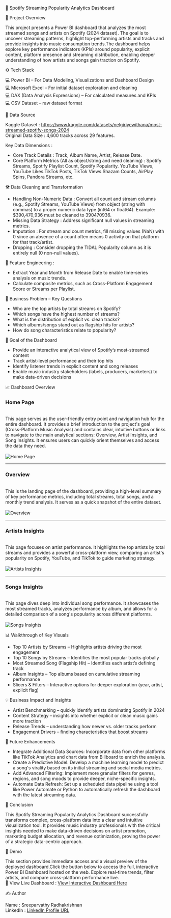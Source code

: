 🎵 Spotify Streaming Popularity Analytics Dashboard

📌 Project Overview

This project presents a Power BI dashboard that analyzes the most streamed songs and artists on Spotify (2024 dataset). The goal is to uncover streaming patterns, highlight top-performing artists and tracks and provide insights into music consumption trends.The dashboard helps explore key performance indicators (KPIs) around popularity, explicit content, platform presence and streaming distribution, enabling deeper understanding of how artists and songs gain traction on Spotify.

⚙️ Tech Stack

💻 Power BI – For Data Modeling, Visualizations and Dashboard Design <br>
💻 Microsoft Excel – For initial dataset exploration and cleaning<br>
💻 DAX (Data Analysis Expressions) – For calculated measures and KPIs<br>
💻 CSV Dataset – raw dataset format<br>

📂 Data Source

Kaggle Dataset : https://www.kaggle.com/datasets/nelgiriyewithana/most-streamed-spotify-songs-2024<br>
Original Data Size : 4,600 tracks across 29 features.

Key Data Dimensions :

- Core Track Details : Track, Album Name, Artist, Release Date.
- Core Platform Metrics (All as object/string and need cleaning) : Spotify Streams, Spotify Playlist Count, Spotify Popularity.
YouTube Views, YouTube Likes.TikTok Posts, TikTok Views.Shazam Counts, AirPlay Spins, Pandora Streams, etc.

🛠️ Data Cleaning and Transformation 

- Handling Non-Numeric Data : Convert all count and stream columns (e.g., Spotify Streams, YouTube Views) from object (string with commas) to a proper numeric data type (int64 or float64).
Example: $390,470,936 must be cleaned to 390470936.
- Missing Data Strategy : Address significant null values in streaming metrics.
- Imputation : For stream and count metrics, fill missing values (NaN) with 0 since an absence of a count often means 0 activity on that platform for that track/artist.
- Dropping : Consider dropping the TIDAL Popularity column as it is entirely null (0 non-null values).

📌 Feature Engineering : 

- Extract Year and Month from Release Date to enable time-series analysis on music trends.
- Calculate composite metrics, such as Cross-Platform Engagement Score or Streams per Playlist.

🚀 Business Problem – Key Questions

- Who are the top artists by total streams on Spotify?
- Which songs have the highest number of streams?
- What is the distribution of explicit vs. clean tracks?
- Which albums/songs stand out as flagship hits for artists?
- How do song characteristics  relate to popularity?

🎯 Goal of the Dashboard

- Provide an interactive analytical view of Spotify’s most-streamed content
- Track artist-level performance and their top hits
- Identify listener trends in explicit content and song releases
- Enable music industry stakeholders (labels, producers, marketers) to make data-driven decisions

📈 Dashboard Overview

###  Home Page 

<br>This page serves as the user-friendly entry point and navigation hub for the entire dashboard. It provides a brief introduction to the project's goal (Cross-Platform Music Analysis) and contains clear, intuitive buttons or links to navigate to the main analytical sections: Overview, Artist Insights, and Song Insights. It ensures users can quickly orient themselves and access the data they need.<br><br>![Home Page](https://github.com/Sreeparvathy-Radhakrishnan/Spotify-Streaming-Popularity-Analytics-Dashboard/blob/main/Dashboard%20Images/Home%20Page.jpg)<br>
*****

###  Overview 

<br>This is the landing page of the dashboard, providing a high-level summary of key performance metrics, including total streams, total songs, and a monthly trend analysis. It serves as a quick snapshot of the entire dataset.<br><br>![Overview](https://github.com/Sreeparvathy-Radhakrishnan/Spotify-Streaming-Popularity-Analytics-Dashboard/blob/main/Dashboard%20Images/Overview.jpg)<br>
*****

###  Artists Insights

<br>This page focuses on artist performance. It highlights the top artists by total streams and provides a powerful cross-platform view, comparing an artist's popularity on Spotify, YouTube, and TikTok to guide marketing strategy.<br><br>![Artists Insights](https://github.com/Sreeparvathy-Radhakrishnan/Spotify-Streaming-Popularity-Analytics-Dashboard/blob/main/Dashboard%20Images/Artist%20Insights.jpg)<br>
*****

### Songs Insights 

<br>This page dives deep into individual song performance. It showcases the most streamed tracks, analyzes performance by album, and allows for a detailed comparison of a song's popularity across different platforms.<br><br>![Songs Insights](https://github.com/Sreeparvathy-Radhakrishnan/Spotify-Streaming-Popularity-Analytics-Dashboard/blob/main/Dashboard%20Images/Song%20Insights.jpg)<br>


📊 Walkthrough of Key Visuals

- Top 10 Artists by Streams – Highlights artists driving the most engagement
- Top 10 Songs by Streams – Identifies the most popular tracks globally
- Most Streamed Song (Flagship Hit) – Identifies each artist’s defining track
- Album Insights – Top albums based on cumulative streaming performance
- Slicers & Filters – Interactive options for deeper exploration (year, artist, explicit flag)

💡 Business Impact and Insights

- Artist Benchmarking – quickly identify artists dominating Spotify in 2024
- Content Strategy – insights into whether explicit or clean music gains more traction
- Release Trends – understanding how newer vs. older tracks perform
- Engagement Drivers – finding characteristics that boost streams

🚀 Future Enhancements

- Integrate Additional Data Sources: Incorporate data from other platforms like TikTok Analytics and chart data from Billboard to enrich the analysis.
- Create a Predictive Model: Develop a machine learning model to predict a song's virality based on its initial streaming and social media metrics.
- Add Advanced Filtering: Implement more granular filters for genres, regions, and song moods to provide deeper, niche-specific insights.
- Automate Data Refresh: Set up a scheduled data pipeline using a tool like Power Automate or Python to automatically refresh the dashboard with the latest streaming data.
  
🎉 Conclusion

This Spotify Streaming  Popularity Analytics Dashboard successfully transforms complex, cross-platform data into a clear and intuitive visualization tool. It provides music industry professionals with the critical insights needed to make data-driven decisions on artist promotion, marketing budget allocation, and revenue optimization, proving the power of a strategic data-centric approach.

🎥 Demo

This section provides immediate access and a visual preview of the deployed dashboard.Click the button below to access the full, interactive Power BI Dashboard hosted on the web. Explore real-time trends, filter artists, and compare cross-platform performance live.<br>
🔗 View Live Dashboard : [View Interactive Dashboard Here](https://github.com/Sreeparvathy-Radhakrishnan/Spotify-Streaming-Popularity-Analytics-Dashboard/blob/main/Spotify%20Streaming%20Popularity%20Analytics%20Dashboard.pbit)


✍️ Author

Name : Sreeparvathy Radhakrishnan <br>
LinkedIn : [ LinkedIn Profile URL](https://www.linkedin.com/in/sreeparvathy-radhakrishnan-151883249/)

